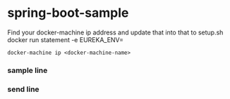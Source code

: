# spring-boot-sample

Find your docker-machine ip address and update that into that to setup.sh docker run statement -e EUREKA_ENV=<ip address>
  
  ``docker-machine ip <docker-machine-name>``
### sample line   
### send line 